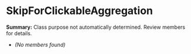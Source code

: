 # SkipForClickableAggregation

**Summary:** Class purpose not automatically determined. Review members for details.
- *(No members found)*
